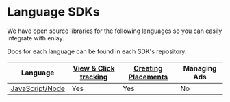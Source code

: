 # Language SDKs

We have open source libraries for the following languages so you can easily integrate with enlay.

Docs for each language can be found in each SDK's repository.

| Language | [View & Click tracking](tracking.md) | [Creating Placements](placements.md) | Managing Ads |
| --- | --- | --- | --- |
| [JavaScript/Node](https://github.com/duccltd/enlay-node) | Yes | Yes | No |